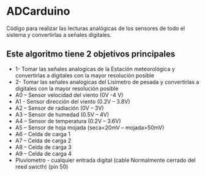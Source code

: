 # ADCarduino

Código para realizar las lecturas analógicas de los sensores de todo el sistema y convertirlas a señales digitales.

## Este algoritmo tiene 2 objetivos principales
* 1- Tomar las señales analogicas de la Estación meteorológica y convertirlas a digitales con la mayor resolución posible
* 2- Tomar las señales analogicas del Lisímetro de pesada y convertirlas a digitales con la mayor resolución posible
* A0 – Sensor velocidad del viento (0V -4 V)
* A1 - Sensor dirección del viento (0.2V – 3.8V)
* A2 – Sensor de radiación (0V – 3V)
* A3 – Sensor de humedad (0.5V – 4V)
* A4 – Sensor de temperatura (0.2V – 3.6V)
* A5 – Sensor de hoja mojada (seca<20mV – mojada>50mV)
* A6 – Celda de carga 1
* A7 – Celda de carga 2
* A8 – Celda de carga 3
* A9 – Celda de carga 4
* Pluviometro - cualquier entrada digital (cable Normalmente cerrado del reed swicth) (pin 50)